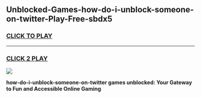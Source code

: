 
## Unblocked-Games-how-do-i-unblock-someone-on-twitter-Play-Free-sbdx5
<h3>
<a href="https://premium76.site?title=how-do-i-unblock-someone-on-twitter&ref=12A">CLICK TO PLAY</a></h3>
<hr>

<h3>
<a href="https://premium76.site?title=how-do-i-unblock-someone-on-twitter&ref=12A">CLICK 2 PLAY</a>
  
</h3>

<a href="https://premium76.site?title=how-do-i-unblock-someone-on-twitter&ref=12A"><img src="https://clearcache.store/games.png"></a>


**how-do-i-unblock-someone-on-twitter games unblocked: Your Gateway to Fun and Accessible Online Gaming**
